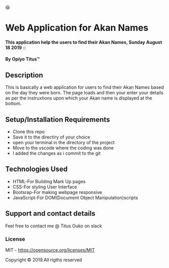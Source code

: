 :satisfied:
# Web Application for Akan Names
#### This application help the users to find their Akan Names, Sunday August 18 2019 ::
#### By **Opiyo Titus**&trade;

## Description
This is basically a web application for users to find their Akan Names based on the day they were born. The page loads and then your enter your details as per the instruxtions upon which your Akan name is displayed at the bottom.
## Setup/Installation Requirements
* Clone this repo
* Save it to the directiry of your choice
* open your terminal in the directory of the project
* Move to the vscode where the coding was done
* I added the changes as i commit to the git

## Technologies Used
* HTML-For Building Mark Up pages
* CSS-For styling User Interface
* Bootsrap-For making webpage responsive
* JavaScript-For DOM(Document Object Manipulation)scripts
## Support and contact details
Feel free to contact me @ Titus Ouko on slack
### License
MIT - <https://opensource.org/licenses/MIT>

Copyright &copy; 2019.All rigths reserved
  